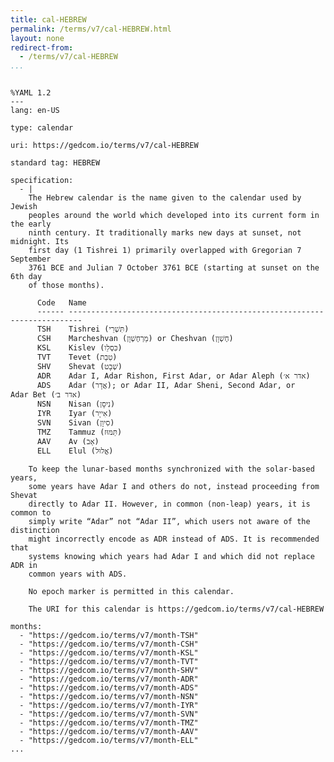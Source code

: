 ```yaml
---
title: cal-HEBREW
permalink: /terms/v7/cal-HEBREW.html
layout: none
redirect-from:
  - /terms/v7/cal-HEBREW
...
```


```

%YAML 1.2
---
lang: en-US

type: calendar

uri: https://gedcom.io/terms/v7/cal-HEBREW

standard tag: HEBREW

specification:
  - |
    The Hebrew calendar is the name given to the calendar used by Jewish
    peoples around the world which developed into its current form in the early
    ninth century. It traditionally marks new days at sunset, not midnight. Its
    first day (1 Tishrei 1) primarily overlapped with Gregorian 7 September
    3761 BCE and Julian 7 October 3761 BCE (starting at sunset on the 6th day
    of those months).
    
      Code   Name
      ------ -------------------------------------------------------------------------
      TSH    Tishrei (תִּשְׁרֵי)
      CSH    Marcheshvan (מַרְחֶשְׁוָן) or Cheshvan (חֶשְׁוָן)
      KSL    Kislev (כִּסְלֵו)
      TVT    Tevet (טֵבֵת)
      SHV    Shevat (שְׁבָט)
      ADR    Adar I, Adar Rishon, First Adar, or Adar Aleph (אדר א׳)
      ADS    Adar (אֲדָר); or Adar II, Adar Sheni, Second Adar, or Adar Bet (אדר ב׳)
      NSN    Nisan (נִיסָן)
      IYR    Iyar (אִייָר)
      SVN    Sivan (סִיוָן)
      TMZ    Tammuz (תַּמּוּז)
      AAV    Av (אָב)
      ELL    Elul (אֱלוּל)
    
    To keep the lunar-based months synchronized with the solar-based years,
    some years have Adar I and others do not, instead proceeding from Shevat
    directly to Adar II. However, in common (non-leap) years, it is common to
    simply write “Adar” not “Adar II”, which users not aware of the distinction
    might incorrectly encode as ADR instead of ADS. It is recommended that
    systems knowing which years had Adar I and which did not replace ADR in
    common years with ADS.
    
    No epoch marker is permitted in this calendar.
    
    The URI for this calendar is https://gedcom.io/terms/v7/cal-HEBREW

months:
  - "https://gedcom.io/terms/v7/month-TSH"
  - "https://gedcom.io/terms/v7/month-CSH"
  - "https://gedcom.io/terms/v7/month-KSL"
  - "https://gedcom.io/terms/v7/month-TVT"
  - "https://gedcom.io/terms/v7/month-SHV"
  - "https://gedcom.io/terms/v7/month-ADR"
  - "https://gedcom.io/terms/v7/month-ADS"
  - "https://gedcom.io/terms/v7/month-NSN"
  - "https://gedcom.io/terms/v7/month-IYR"
  - "https://gedcom.io/terms/v7/month-SVN"
  - "https://gedcom.io/terms/v7/month-TMZ"
  - "https://gedcom.io/terms/v7/month-AAV"
  - "https://gedcom.io/terms/v7/month-ELL"
...

```
